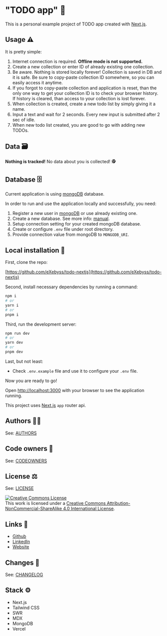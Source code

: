 # "TODO app" 📝

This is a personal example project of TODO app created with [Next.js](https://nextjs.org/).

## Usage ⚠️

It is pretty simple:

1. Internet connection is required. <b>Offline mode is not supported.</b>
1. Create a new collection or enter ID of already existing one collection.
1. Be aware. Nothing is stored locally forever! Collection is saved in DB and it is safe. Be sure to copy-paste collection ID somewhere, so you can easily access it anytime.
1. If you forgot to copy-paste collection and application is reset, than the only one way to get your collection ID is to check your browser history. If history is cleared, than access to your collection is lost forever.
1. When collection is created, create a new todo list by simply giving it a name.
1. Input a text and wait for 2 seconds. Every new input is submitted after 2 sec of idle.
1. When new todo list created, you are good to go with adding new TODOs.

## Data 🗃️

<b>Nothing is tracked!</b> No data about you is collected! 🕵️

## Database 🗄️

Current application is using [mongoDB](https://www.mongodb.com/) database.

In order to run and use the application locally and successfully, you need:

1. Register a new user in [mongoDB](https://www.mongodb.com/) or use already existing one.
1. Create a new database. See more info: [manual](https://www.mongodb.com/basics/create-database).
1. Setup connection setting for your created mongoDB database.
1. Create or configure `.env` file under root directory.
1. Provide connection value from mongoDB to `MONGODB_URI`.

## Local installation 💽

First, clone the repo:

[https://github.com/eXebyss/todo-nextjs](https://github.com/eXebyss/todo-nextjs)

Second, install necessary dependencies by running a command:

```bash
npm i
# or
yarn i
# or
pnpm i
```

Third, run the development server:

```bash
npm run dev
# or
yarn dev
# or
pnpm dev
```

Last, but not least:

-   Check `.env.example` file and use it to configure your `.env` file.

Now you are ready to go!

Open [http://localhost:3000](http://localhost:3000) with your browser to see the application running.

This project uses [Next.js](https://nextjs.org/) `app` router api.

## Authors 🧑‍💻

See: [AUTHORS](https://github.com/eXebyss/todo-nextjs/blob/master/AUTHORS)

## Code owners 👑

See: [CODEOWNERS](https://github.com/eXebyss/todo-nextjs/blob/master/CODEOWNERS)

## License ⚖️

See: [LICENSE](https://github.com/eXebyss/todo-nextjs/blob/master/LICENSE)

<a rel="license" href="http://creativecommons.org/licenses/by-nc-sa/4.0/"><img alt="Creative Commons License" src="https://i.creativecommons.org/l/by-nc-sa/4.0/88x31.png" /></a><br />This work is licensed under a <a rel="license" href="http://creativecommons.org/licenses/by-nc-sa/4.0/">Creative Commons Attribution-NonCommercial-ShareAlike 4.0 International License</a>.

## Links 🔗

-   [Github](https://github.com/eXebyss)
-   [LinkedIn](https://www.linkedin.com/in/mihails-fjodorovs-361a0a182/)
-   [Website](https://www.mihailsfjodorovs.com/)

## Changes 📃

See: [CHANGELOG](https://github.com/eXebyss/todo-nextjs/blob/master/CHANGELOG.md)

## Stack ⚙️

-   Next.js
-   Tailwind CSS
-   SWR
-   MDX
-   MongoDB
-   Vercel
